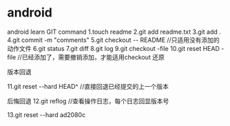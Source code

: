 # android
android learn
GIT command
1.touch readme
2.git add readme.txt
3.git add .
4.git commit -m "comments"
5.git checkout -- README //只适用没有添加的动作文件
6.git status
7.git diff
8.git log
9.git checkout -file
10.git reset HEAD -file //已经添加了，需要撤销添加，才能适用checkout 还原


版本回退

11.git reset --hard HEAD^ //直接回退已经提交的上一个版本

后悔回退
12.git reflog //查看操作日志，每个日志回显版本号

13.git reset --hard ad2080c
